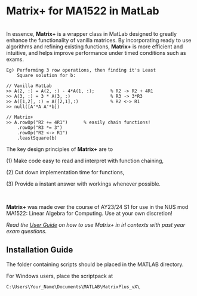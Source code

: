 # Matrix+ for MA1522 in MatLab <br /> <img  src="https://img.shields.io/badge/MATLAB-R2023a-orange"  height="17"  />
In essence, **Matrix+** is a wrapper class in MatLab designed to greatly enhance the functionality of vanilla matrices. By incorporating ready to use algorithms and refining existing functions, **Matrix+** is more efficient and intuitive, and helps improve performance under timed conditions such as exams. 
```
Eg) Performing 3 row operations, then finding it's Least
    Square solution for b:

// Vanilla MatLab 
>> A(2, :) = A(2, :) - 4*A(1, :);      % R2 -> R2 + 4R1
>> A(3, :) = 3 * A(3, :)               % R3 -> 3*R3
>> A([1,2], :) = A([2,1],:)            % R2 <-> R1
>> null([A'*A A'*b])

// Matrix+
>> A.rowOp("R2 += 4R1")      % easily chain functions!
    .rowOp("R3 *= 3")
    .rowOp("R2 <-> R1")
    .leastSquare(b)
```
The key design principles of **Matrix+** are to 

(1) Make code easy to read and interpret with function chaining,

(2) Cut down implementation time for functions, 

(3) Provide a instant answer with workings whenever possible.

<br/> 

**Matrix+** was made over the course of AY23/24 S1 for use in the NUS mod MA1522: Linear Algebra for Computing. Use at your own discretion!

**Read the [User Guide](MatrixPlus_UserGuide_v1.pdf) on how to use Matrix+ in irl contexts with past year exam questions*.*

## Installation Guide
The folder containing scripts should be placed in the MATLAB directory.

For Windows users, place the scriptpack at
```
C:\Users\Your_Name\Documents\MATLAB\MatrixPlus_vX\
```
